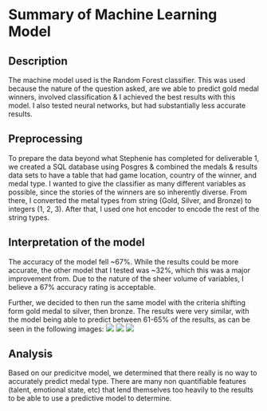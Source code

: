 <h1> Summary of Machine Learning Model </h1>
<h2> Description</h2>
<p> The machine model used is the Random Forest classifier. This was used because the nature of the question asked, are we able to predict gold medal winners, involved classification & I achieved the best results with this model. I also tested neural networks, but had substantially less accurate results.</p>
<h2> Preprocessing</h2>
<p> To prepare the data beyond what Stephenie has completed for deliverable 1, we created a SQL database using Posgres & combined the medals & results data sets to have a table that had game location, country of the winner, and medal type. I wanted to give the classifier as many different variables as possible, since the stories of the winners are so inherently diverse. From there, I converted the metal types from string (Gold, Silver, and Bronze) to integers (1, 2, 3). After that, I used one hot encoder to encode the rest of the string types. </p>
<h2> Interpretation of the model </h2>
<p> The accuracy of the model fell ~67%. While the results could be more accurate, the other model that I tested was ~32%, which this was a major improvement from. Due to the nature of the sheer volume of variables, I believe a 67% accuracy rating is acceptable. </p>
<p> Further, we decided to then run the same model with the criteria shifting form gold medal to silver, then bronze. The results were very similar, with the model being able to predict between 61-65% of the results, as can be seen in the following images:
<img src="../Data_Bootcamp_Final_Project/Resources/Images/bronze_confusion_matrix.png">
<img src="../Data_Bootcamp_Final_Project/Resources/Images/silver_confusion_matrix.png">
<img src="../Data_Bootcamp_Final_Project/Resources/Images/gold_confusion_matrix.png"></p>

<h2>Analysis</h2>
<p> Based on our predicitve model, we determined that there really is no way to accurately predict medal type. There are many non quantifiable features (talent, emotional state, etc) that lend themselves too heavily to the results to be able to use a predictive model to determine.</p>
 